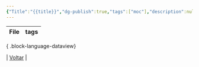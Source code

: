 ```yaml
---
{"Title":"{{title}}","dg-publish":true,"tags":["moc"],"description":null,"permalink":"/0.Settings/template/5_moc/","dgPassFrontmatter":true}
---
```



| File | tags |
| ---- | ---- |

{ .block-language-dataview}

| [Voltar](1.LIFE/index) | 
